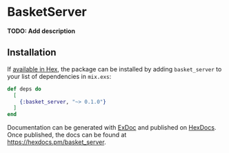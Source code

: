 # BasketServer

**TODO: Add description**

## Installation

If [available in Hex](https://hex.pm/docs/publish), the package can be installed
by adding `basket_server` to your list of dependencies in `mix.exs`:

```elixir
def deps do
  [
    {:basket_server, "~> 0.1.0"}
  ]
end
```

Documentation can be generated with [ExDoc](https://github.com/elixir-lang/ex_doc)
and published on [HexDocs](https://hexdocs.pm). Once published, the docs can
be found at <https://hexdocs.pm/basket_server>.

